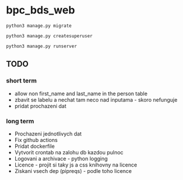 # bpc_bds_web

`python3 manage.py migrate`

`python3 manage.py createsuperuser`

`python3 manage.py runserver`


## TODO
### short term
- allow non first_name and last_name in the person table
- zbavit se labelu a nechat tam neco nad inputama  - skoro nefunguje 
- pridat prochazeni dat

### long term
- Prochazeni jednotlivych dat
- Fix github actions
- Pridat dockerfile
- Vytvorit crontab na zalohu db kazdou pulnoc
- Logovani a archivace - python logging
- Licence - projit si taky js a css knihovny na licence 
- Ziskani vsech dep (pipreqs) - podle toho licence 

